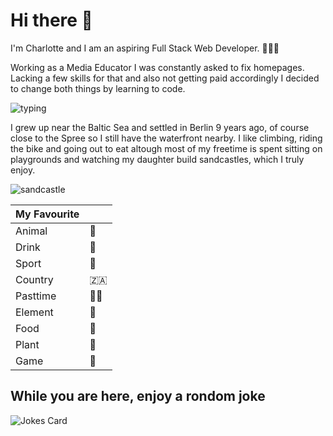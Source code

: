 # Hi there 👋

I'm Charlotte and I am an aspiring Full Stack Web Developer. 👩🏻‍💻

Working as a Media Educator I was constantly asked to fix homepages. Lacking a few skills for that and also not getting paid accordingly I decided to change both things by learning to code.

![typing](https://media.tenor.com/k4CNdciy3f4AAAAC/typing-working.gif)

I grew up near the Baltic Sea and settled in Berlin 9 years ago, of course close to the Spree so I still have the waterfront nearby. I like climbing, riding the bike and going out to eat altough most of my freetime is spent sitting on playgrounds and watching my daughter build sandcastles, which I truly enjoy.

![sandcastle](https://media.tenor.com/N6gzet4wiAsAAAAd/stitch-build.gif)


| My Favourite |  |
| ----------- | ----------- |
| Animal | 🐻 |
| Drink | 🚰 |
| Sport | 🏉 |
| Country | 🇿🇦 |
| Pasttime | 🎤🎶 |
| Element | 🌊 |
| Food | 🍱 |
| Plant | 🪻 |
| Game | 👾 |

## While you are here, enjoy a rondom joke

<!-- HTML -->
<img src="https://readme-jokes.vercel.app/api" alt="Jokes Card" />


